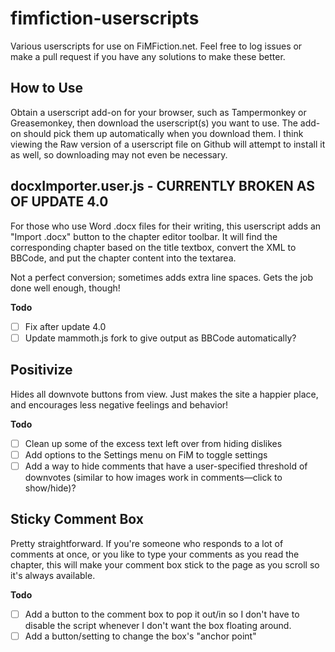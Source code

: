 # fimfiction-userscripts
Various userscripts for use on FiMFiction.net.  Feel free to log issues or make a pull request if you have any solutions to make these better.

## How to Use

Obtain a userscript add-on for your browser, such as Tampermonkey or Greasemonkey, then download the userscript(s) you want to use.  The add-on should pick them up automatically when you download them.  I think viewing the Raw version of a userscript file on Github will attempt to install it as well, so downloading may not even be necessary.

## docxImporter.user.js - CURRENTLY BROKEN AS OF UPDATE 4.0
For those who use Word .docx files for their writing, this userscript adds an "Import .docx" button to the chapter editor toolbar.  It will find the corresponding chapter based on the title textbox, convert the XML to BBCode, and put the chapter content into the textarea.

Not a perfect conversion; sometimes adds extra line spaces.  Gets the job done well enough, though!

**Todo**
- [ ] Fix after update 4.0
- [ ] Update mammoth.js fork to give output as BBCode automatically?

## Positivize
Hides all downvote buttons from view.  Just makes the site a happier place, and encourages less negative feelings and behavior!

**Todo**
- [ ] Clean up some of the excess text left over from hiding dislikes
- [ ] Add options to the Settings menu on FiM to toggle settings
- [ ] Add a way to hide comments that have a user-specified threshold of downvotes (similar to how images work in comments—click to show/hide)?

## Sticky Comment Box
Pretty straightforward.  If you're someone who responds to a lot of comments at once, or you like to type your comments as you read the chapter, this will make your comment box stick to the page as you scroll so it's always available.

**Todo**
- [ ] Add a button to the comment box to pop it out/in so I don't have to disable the script whenever I don't want the box floating around.
- [ ] Add a button/setting to change the box's "anchor point"
